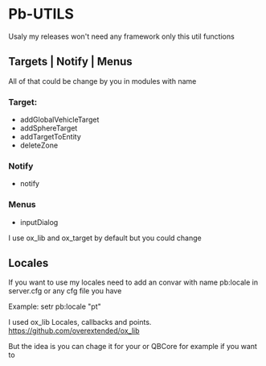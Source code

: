 # Pb-UTILS

Usaly my releases won't need any framework only this util functions

## Targets | Notify | Menus
All of that could be change by you in modules with name

### Target:
* addGlobalVehicleTarget
* addSphereTarget
* addTargetToEntity
* deleteZone
  
### Notify
* notify

### Menus
* inputDialog

I use ox_lib and ox_target by default but you could change 

## Locales
If you want to use my locales need to add an convar with name pb:locale in server.cfg or any cfg file you have

Example:
setr pb:locale "pt"

I used ox_lib Locales, callbacks and points.
https://github.com/overextended/ox_lib

But the idea is you can chage it for your or QBCore for example if you want to
